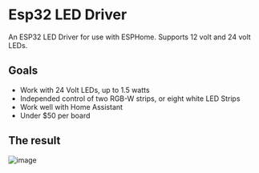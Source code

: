 # Esp32 LED Driver

An ESP32 LED Driver for use with ESPHome.  Supports 12 volt and 24 volt LEDs.

## Goals

* Work with 24 Volt LEDs, up to 1.5 watts
* Independed control of two RGB-W strips, or eight white LED Strips
* Work well with Home Assistant
* Under $50 per board

## The result

![image](https://user-images.githubusercontent.com/1480439/141598367-8cf74996-200a-43a2-a123-7c2e4f3ba843.png)
